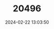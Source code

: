---
title: "20496"
category: "Spermophilus xanthoprymnus"
draft: false
date: 2024-02-22 13:03:50
languages:
  English: ["Anatolian Souslik", "Asia Minor Ground Squirrel", "Anatolian Ground Squirrel"]
---